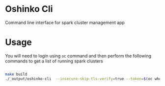 # Oshinko Cli
Command line interface for spark cluster management app

# Usage

You will need to login using `oc` command and then perform the following
commands to get a list of running spark clusters

```bash

make build
./_output/oshinko-cli  --insecure-skip-tls-verify=true --token=$(oc whoami -t) -o json

```
